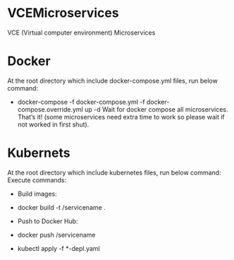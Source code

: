 # VCEMicroservices
VCE (Virtual computer environment) Microservices

# Docker
At the root directory which include docker-compose.yml files, run below command:
 * docker-compose -f docker-compose.yml -f docker-compose.override.yml up -d
Wait for docker compose all microservices. That’s it! (some microservices need extra time to work so please wait if not worked in first shut).

# Kubernets
At the root directory which include kubernetes files, run below command:
Execute commands:
 * Build images:
  - docker build -t <your docker hub id>/servicename .
 * Push to Docker Hub:
  - docker push <your docker hub id>/servicename
 * kubectl apply -f *-depl.yaml
